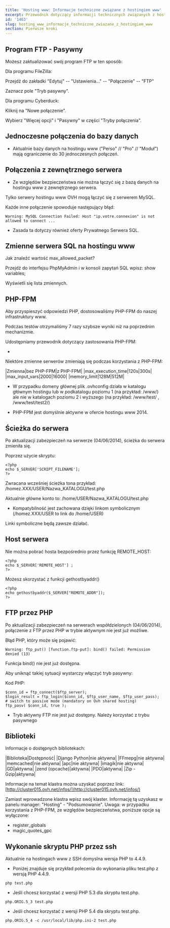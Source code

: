 ```yaml
---
title: 'Hosting www: Informacje techniczne związane z hostingiem www'
excerpt: Przewodnik dotyczący informacji technicznych związanych z hostingiem www.
id: '1463'
slug: hosting_www_informacje_techniczne_zwiazane_z_hostingiem_www
section: Pierwsze kroki
---
```



## Program FTP - Pasywny
Możesz zaktualizować swój program FTP w ten sposób:

Dla programu FileZilla:

Przejdź do zakładki "Edytuj" -- "Ustawienia..." -- "Połączenie" -- "FTP"

Zaznacz pole "Tryb pasywny".

Dla programu Cyberduck:

Kliknij na "Nowe połączenie".

Wybierz "Więcej opcji" i "Pasywny" w części "Tryby połączenia".


## Jednoczesne połączenia do bazy danych

- Aktualnie bazy danych na hostingu www ("Perso" // "Pro" // "Moduł") mają ograniczenie do 30 jednoczesnych połączeń.




## Połączenia z zewnętrznego serwera

- Ze względów bezpieczeństwa nie można łączyć się z bazą danych na hostingu www z zewnętrznego serwera. 


Tylko serwery hostingu www OVH mogą łączyć się z serwerem MySQL. 

Każde inne połączenie spowoduje następujący błąd:


```
Warning: MySQL Connection Failed: Host "ip.votre.connexion" is not allowed to connect ...
```



- Zasada ta dotyczy również oferty Prywatnego Serwera SQL.




## Zmienne serwera SQL na hostingu www
Jak znaleźć wartość max_allowed_packet?

Przejdź do interfejsu PhpMyAdmin i w konsoli zapytań SQL wpisz: show variables;

Wyświetli się lista zmiennych.


## PHP-FPM
Aby przyspieszyć odpowiedzi PHP, dostosowaliśmy PHP-FPM do naszej infrastruktury www. 

Podczas testów otrzymaliśmy 7 razy szybsze wyniki niż na poprzednim mechanizmie. 

Udostępniamy przewodnik dotyczący zastosowania PHP-FPM:


- []({legacy}1175)


Niektóre zmienne serwerów zmieniają się podczas korzystania z PHP-FPM:

|Zmienna|bez PHP-FPM|z PHP-FPM|
|max_execution_time|120s|300s|
|max_input_vars|2000|16000|
|memory_limit|128M|512M|



- W przypadku domeny głównej plik .ovhconfig działa w katalogu głównym hostingu lub w podkatalogu poziomu 1 (na przykład: /www/) ale nie w katalogach poziomu 2 i wyższego (na przykład: /www/test/ , /www/test/test2/)

- PHP-FPM jest domyślnie aktywne w ofercie hostingu www 2014.




## Ścieżka do serwera
Po aktualizacji zabezpieczeń na serwerze (04/06/2014), ścieżka do serwera zmieniła się. 

Poprzez użycie skryptu:
```
<?php
echo $_SERVER['SCRIPT_FILENAME'];
?>
```


Zwracana wcześniej ścieżka tona przykład: /homez.XXX/USER/Nazwa_KATALOGU/test.php

Aktualnie główne konto to: /home/USER/Nazwa_KATALOGU/test.php


- Kompatybilność jest zachowana dzięki linkom symbolicznym (/homez.XXX/USER to link do /home/USER)


Linki symboliczne będą zawsze działać.


## Host serwera
Nie można pobrać hosta bezpośrednio przez funkcję REMOTE_HOST:


```
<?php
echo $_SERVER['REMOTE_HOST'] ;
?>
```


Możesz skorzystać z funkcji gethostbyaddr()


```
<?php
echo gethostbyaddr($_SERVER["REMOTE_ADDR"]);
?>
```




## FTP przez PHP
Po aktualizacji zabezpieczeń na serwerach współdzielonych (04/06/2014), połączenie z FTP przez PHP w trybie aktywnym nie jest już możliwe. 

Błąd PHP, który może się pojawić:


```
Warning: ftp_put() [function.ftp-put]: bind() failed: Permission denied (13)
```


Funkcja bind() nie jest już dostępna.

Aby uniknąć takiej sytuacji wystarczy włączyć tryb pasywny:

Kod PHP:

```
$conn_id = ftp_connect($ftp_server);
$login_result = ftp_login($conn_id, $ftp_user_name, $ftp_user_pass);
# switch to passive mode (mandatory on Ovh shared hosting)
ftp_pasv( $conn_id, true );
```



- Tryb aktywny FTP nie jest już dostępny. Należy korzystać z trybu pasywnego




## Biblioteki
Informacje o dostępnych bibliotekach:

|Biblioteka|Dostępność|
|Django Python|nie aktywna|
|FFmepg|nie aktywna|
|memcached|nie aktywna|
|apc|nie aktywna|
|imagik|nie aktywna|
|GD|aktywna|
|zend (opcache)|aktywna|
|PDO|aktywna|
|Zip - Gzip|aktywna|


Informacje na temat klastra można uzyskać poprzez link:
[http://cluster015.ovh.net/infos/](http://cluster015.ovh.net/infos/)

Zamiast wprowadzone klastra wpisz swój klaster. Informację tą uzyskasz w panelu manager:
"Hosting" - "Podsumowanie".
Uwaga: w przypadku korzystania z PHP-FPM, ze względów bezpieczeństwa, poniższe opcje są wyłączone:


- register_globals
- magic_quotes_gpc




## Wykonanie skryptu PHP przez ssh
Aktualnie na hostingach www z SSH domyslna wersja PHP to 4.4.9.


- Poniżej znajduje się przykład polecenia do wykonania pliku test.php z wersją PHP 4.4.9.


```
php test.php
```


- Jeśli chcesz korzystać z wersji PHP 5.3 dla skryptu test.php.


```
php.ORIG.5_3 test.php
```


- Jeśli chcesz korzystać z wersji PHP 5.4 dla skryptu test.php.


```
php.ORIG.5_4 -c /usr/local/lib/php.ini-2 test.php
```




